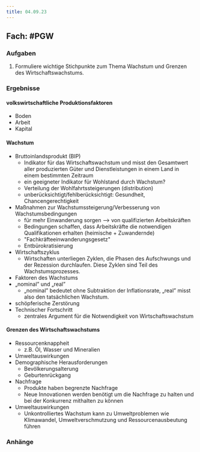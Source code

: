```yaml
---
title: 04.09.23
---
```

## Fach: #PGW 

### Aufgaben

1. Formuliere wichtige Stichpunkte zum Thema Wachstum und Grenzen des Wirtschaftswachstums.

### Ergebnisse

#### volkswirtschaftliche Produktionsfaktoren

- Boden
- Arbeit
- Kapital

#### Wachstum

- Bruttoinlandsprodukt (BIP)
	- Indikator für das Wirtschaftswachstum und misst den Gesamtwert aller produzierten Güter und Dienstleistungen in einem Land in einem bestimmten Zeitraum
  - ein geeigneter Indikator für Wohlstand durch Wachstum?
  - Verteilung der Wohlfahrtssteigerungen (distribution)
  - unberücksichtigt/fehlberücksichtigt: Gesundheit, Chancengerechtigkeit
- Maßnahmen zur Wachstumssteigerung/Verbesserung von Wachstumsbedingungen
  - für mehr Einwanderung sorgen --> von qualifizierten Arbeitskräften
  - Bedingungen schaffen, dass Arbeitskräfte die notwendigen Qualifikationen erhalten (heimische + Zuwandernde)
  - "Fachkräfteeinwanderungsgesetz"
  - Entbürokratisierung 
- Wirtschaftszyklus
	- Wirtschaften unterliegen Zyklen, die Phasen des Aufschwungs und der Rezession durchlaufen. Diese Zyklen sind Teil des Wachstumsprozesses.
- Faktoren des Wachstums
- „nominal” und „real”
	- „nominal” bedeutet ohne Subtraktion der Inflationsrate, „real” misst also den tatsächlichen Wachstum.
- schöpferische Zerstörung
- Technischer Fortschritt
  - zentrales Argument für die Notwendigkeit von Wirtschaftswachstum

#### Grenzen des Wirtschaftswachstums

- Ressourcenknappheit
	- z.B. Öl, Wasser und Mineralien
- Umweltauswirkungen
- Demographische Herausforderungen 
	- Bevölkerungsalterung
	- Geburtenrückgang
- Nachfrage
	- Produkte haben begrenzte Nachfrage
	- Neue Innovationen werden benötigt um die Nachfrage zu halten und bei der Konkurrenz mithalten zu können
- Umweltauswirkungen
	- Unkontrolliertes Wachstum kann zu Umweltproblemen wie Klimawandel, Umweltverschmutzung und Ressourcenausbeutung führen
### Anhänge